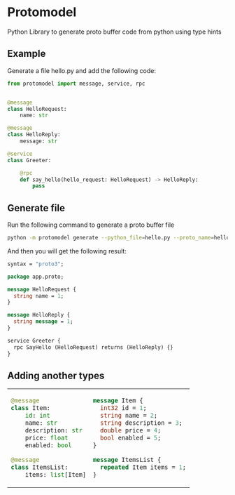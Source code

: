 

# Protomodel
Python Library to generate proto buffer code from python using type hints

## Example
Generate a file hello.py and add the following code:
```python
from protomodel import message, service, rpc


@message
class HelloRequest:
    name: str

@message
class HelloReply:
    message: str

@service
class Greeter:

    @rpc
    def say_hello(hello_request: HelloRequest) -> HelloReply:
        pass

```

## Generate file

Run the following command to generate a proto buffer file
```bash
python -m protomodel generate --python_file=hello.py --proto_name=hello.proto
```


And then you will get the following result:
```proto
syntax = "proto3";

package app.proto;

message HelloRequest {
  string name = 1;
}

message HelloReply {
  string message = 1;
}

service Greeter {
  rpc SayHello (HelloRequest) returns (HelloReply) {}
}
```

## Adding another types

<table>
<!-- <tr>
<th>example.py</th>
<th>example.proto</th>
</tr> -->
<tr>
<td>
  
```python
@message
class Item:
    id: int
    name: str
    description: str
    price: float
    enabled: bool

@message
class ItemsList:
    items: list[Item]
```
  
</td>
<td>

```proto
message Item {
  int32 id = 1;
  string name = 2;
  string description = 3;
  double price = 4;
  bool enabled = 5;
}

message ItemsList {
  repeated Item items = 1;
}
```
